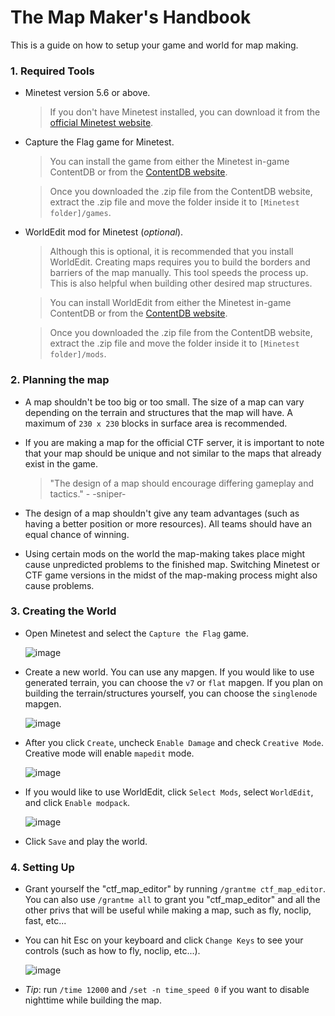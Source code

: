 # The Map Maker's Handbook

This is a guide on how to setup your game and world for map making.

### 1. Required Tools
* Minetest version 5.6 or above.
    > If you don't have Minetest installed, you can download it from the [official Minetest website](https://www.minetest.net/).
* Capture the Flag game for Minetest.
    > You can install the game from either the Minetest in-game ContentDB or from the [ContentDB website](https://content.minetest.net/packages/rubenwardy/capturetheflag/).
    
    > Once you downloaded the .zip file from the ContentDB website, extract the .zip file and move the folder inside it to `[Minetest folder]/games`.
* WorldEdit mod for Minetest (_optional_).
    > Although this is optional, it is recommended that you install WorldEdit. Creating maps requires you to build the borders and barriers of the map manually. This tool speeds the process up. This is also helpful when building other desired map structures.

    > You can install WorldEdit from either the Minetest in-game ContentDB or from the [ContentDB website](https://content.minetest.net/packages/sfan5/worldedit/).

    > Once you downloaded the .zip file from the ContentDB website, extract the .zip file and move the folder inside it to `[Minetest folder]/mods`.

### 2. Planning the map
* A map shouldn't be too big or too small. The size of a map can vary depending on the terrain and structures that the map will have. A maximum of `230 x 230` blocks in surface area is recommended.
* If you are making a map for the official CTF server, it is important to note that your map should be unique and not similar to the maps that already exist in the game.

    > "The design of a map should encourage differing gameplay and tactics." - -sniper-
* The design of a map shouldn't give any team advantages (such as having a better position or more resources). All teams should have an equal chance of winning.
* Using certain mods on the world the map-making takes place might cause unpredicted problems to the finished map. Switching Minetest or CTF game versions in the midst of the map-making process might also cause problems.

### 3. Creating the World
* Open Minetest and select the `Capture the Flag` game.
  
  ![image](https://github.com/CTF-handbooks/map-maker-handbook/assets/88883098/d64da4d8-10e7-4a0e-b555-775f3804097b)
* Create a new world. You can use any mapgen. If you would like to use generated terrain, you can choose the `v7` or `flat` mapgen. If you plan on building the terrain/structures yourself, you can choose the `singlenode` mapgen. 

  ![image](https://github.com/CTF-handbooks/map-maker-handbook/assets/88883098/d49ea3a7-87b4-4d42-af98-e003790b8ad4)
* After you click `Create`, uncheck `Enable Damage` and check `Creative Mode`. Creative mode will enable `mapedit` mode.
  
  ![image](https://github.com/CTF-handbooks/map-maker-handbook/assets/88883098/158625b3-5596-4143-8a7e-8969835c17a2)
* If you would like to use WorldEdit, click `Select Mods`, select `WorldEdit`, and click `Enable modpack`.

  ![image](https://github.com/CTF-handbooks/map-maker-handbook/assets/88883098/a40dea59-fdab-459f-b2f8-5c281c037498)
* Click `Save` and play the world.

### 4. Setting Up
* Grant yourself the "ctf_map_editor" by running `/grantme ctf_map_editor`. You can also use `/grantme all` to grant you "ctf_map_editor" and all the other privs that will be useful while making a map, such as fly, noclip, fast, etc...
* You can hit Esc on your keyboard and click `Change Keys` to see your controls (such as how to fly, noclip, etc...).

  ![image](https://github.com/CTF-handbooks/map-maker-handbook/assets/88883098/98117763-d42c-4a64-ade6-a894c14f61a9)
* *Tip*: run `/time 12000` and `/set -n time_speed 0` if you want to disable nighttime while building the map.
